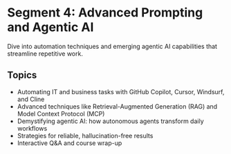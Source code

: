 # Segment 4: Advanced Prompting and Agentic AI

Dive into automation techniques and emerging agentic AI capabilities that streamline repetitive work.

## Topics
- Automating IT and business tasks with GitHub Copilot, Cursor, Windsurf, and Cline
- Advanced techniques like Retrieval-Augmented Generation (RAG) and Model Context Protocol (MCP)
- Demystifying agentic AI: how autonomous agents transform daily workflows
- Strategies for reliable, hallucination-free results
- Interactive Q&A and course wrap-up

